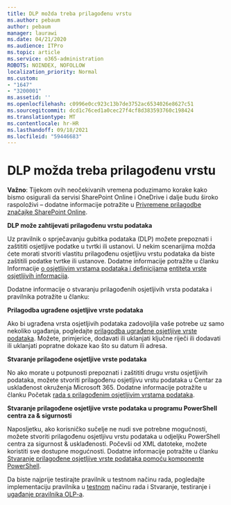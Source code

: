 ```yaml
---
title: DLP možda treba prilagođenu vrstu
ms.author: pebaum
author: pebaum
manager: laurawi
ms.date: 04/21/2020
ms.audience: ITPro
ms.topic: article
ms.service: o365-administration
ROBOTS: NOINDEX, NOFOLLOW
localization_priority: Normal
ms.custom:
- "1647"
- "3200001"
ms.assetid: ''
ms.openlocfilehash: c0996e0cc923c13b7de3752ac6534026e8627c51
ms.sourcegitcommit: dcd1c76ced1a0cec27f4cf8d383593760c198424
ms.translationtype: MT
ms.contentlocale: hr-HR
ms.lasthandoff: 09/18/2021
ms.locfileid: "59446683"
---
```

# <a name="dlp-might-need-a-custom-type"></a>DLP možda treba prilagođenu vrstu

**Važno**: Tijekom ovih neočekivanih vremena poduzimamo korake kako bismo osigurali da servisi SharePoint Online i OneDrive i dalje budu široko raspoloživi – dodatne informacije potražite u [Privremene prilagodbe značajke SharePoint Online](https://aka.ms/ODSPAdjustments).

**DLP može zahtijevati prilagođenu vrstu podataka**

Uz pravilnik o sprječavanju gubitka podataka (DLP) možete prepoznati i zaštititi osjetljive podatke u tvrtki ili ustanovi. U nekim scenarijima možda ćete morati stvoriti vlastitu prilagođenu osjetljivu vrstu podataka da biste zaštitili podatke tvrtke ili ustanove. Dodatne informacije potražite u članku Informacije [o osjetljivim vrstama podataka i definicijama](https://docs.microsoft.com/microsoft-365/compliance/sensitive-information-type-learn-about) [entiteta vrste osjetljivih informacija](https://docs.microsoft.com/microsoft-365/compliance/sensitive-information-type-entity-definitions).

Dodatne informacije o stvaranju prilagođenih osjetljivih vrsta podataka i pravilnika potražite u članku: 

**Prilagodba ugrađene osjetljive vrste podataka**

Ako bi ugrađena vrsta osjetljivih podataka zadovoljila vaše potrebe uz samo nekoliko ugađanja, pogledajte [prilagodba ugrađene osjetljive vrste podataka](https://docs.microsoft.com/microsoft-365/compliance/customize-a-built-in-sensitive-information-type). Možete, primjerice, dodavati ili uklanjati ključne riječi ili dodavati ili uklanjati popratne dokaze kao što su datum ili adresa.

**Stvaranje prilagođene osjetljive vrste podataka**

No ako morate u potpunosti prepoznati i zaštititi drugu vrstu osjetljivih podataka, možete stvoriti prilagođenu osjetljivu vrstu podataka u Centar za usklađenost okruženja Microsoft 365. Dodatne informacije potražite u članku Početak [rada s prilagođenim osjetljivim vrstama podataka](https://docs.microsoft.com/microsoft-365/compliance/customize-a-built-in-sensitive-information-type).

**Stvaranje prilagođene osjetljive vrste podataka u programu PowerShell centra za & sigurnosti**

Naposljetku, ako korisničko sučelje ne nudi sve potrebne mogućnosti, možete stvoriti prilagođenu osjetljivu vrstu podataka u odjeljku PowerShell centra za sigurnost & usklađenosti. Počevši od XML datoteke, možete koristiti sve dostupne mogućnosti. Dodatne informacije potražite u članku [Stvaranje prilagođene osjetljive vrste podataka pomoću komponente PowerShell](https://docs.microsoft.com/microsoft-365/compliance/create-a-custom-sensitive-information-type-in-scc-powershell).

Da biste najprije testirajte pravilnik u testnom načinu rada, pogledajte implementaciju pravilnika u [testnom](https://docs.microsoft.com/microsoft-365/compliance/dlp-learn-about-dlp#implement-policy-in-test-mode) načinu rada i Stvaranje, testiranje i [ugađanje pravilnika OLP-a](https://docs.microsoft.com/microsoft-365/compliance/create-test-tune-dlp-policy). 